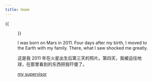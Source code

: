 ```yaml
---
title: Home
---
```


{{<figure src="/images/self.jpg" title="This is Zhenting, which is me (我就是我，不一样的烟火)" width="450">}}

I was born on Mars in 2011. Four days after my birth, I moved to the Earth with my family. There, what I saw shocked me greatly. 

这是我 2011 年在火星出生后第三天的照片。第四天，我被运往地球，在那里看到的东西把我吓傻了。

<a href='https://szu.academia.edu/JiangCHANG/CurriculumVitae'> my supervisor</a > 
